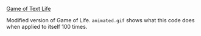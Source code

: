 [Game of Text Life](https://www.reddit.com/r/dailyprogrammer/comments/3m2vvk/20150923_challenge_233_intermediate_game_of_text/)

Modified version of Game of Life.  `animated.gif` shows what this code does when applied to itself 100 times.
